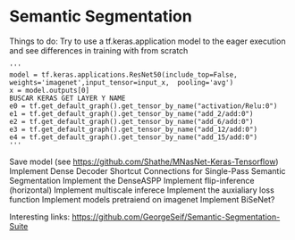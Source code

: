 # Semantic Segmentation

Things to do:
Try to use a tf.keras.application model to the eager execution and see differences in training with from scratch

    '''
    model = tf.keras.applications.ResNet50(include_top=False, weights='imagenet',input_tensor=input_x,  pooling='avg')
    x = model.outputs[0]
    BUSCAR KERAS GET LAYER Y NAME
    e0 = tf.get_default_graph().get_tensor_by_name("activation/Relu:0")
    e1 = tf.get_default_graph().get_tensor_by_name("add_2/add:0")
    e2 = tf.get_default_graph().get_tensor_by_name("add_6/add:0")
    e3 = tf.get_default_graph().get_tensor_by_name("add_12/add:0")
    e4 = tf.get_default_graph().get_tensor_by_name("add_15/add:0")
    '''
Save model (see https://github.com/Shathe/MNasNet-Keras-Tensorflow)
Implement Dense Decoder Shortcut Connections for Single-Pass Semantic Segmentation
Implement the DenseASPP
Implement flip-inference (horizontal)
Implement multiscale inferece
Implement the auxialiary loss function
Implement models pretraiend on imagenet
Implement BiSeNet?

Interesting links: 
https://github.com/GeorgeSeif/Semantic-Segmentation-Suite